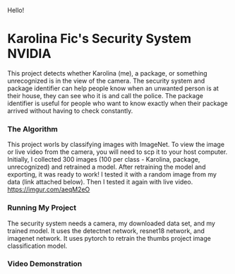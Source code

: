 Hello!
# Karolina Fic's Security System NVIDIA
This project detects whether Karolina (me), a package, or something unrecognized is in the view of the camera. The security system and package identifier can help people know when an unwanted person is at their house, they can see who it is and call the police. The package identifier is useful for people who want to know exactly when their package arrived without having to check constantly.
### The Algorithm
This project worls by classifying images with ImageNet. To view the image or live video from the camera, you will need to scp it to your host computer. Initially, I collected 300 images (100 per class - Karolina, package, unrecognized) and retrained a model. After retraining the model and exporting, it was ready to work! I tested it with a random image from my data (link attached below). Then I tested it again with live video. 
https://imgur.com/aeqM2eO
### Running My Project
The security system needs a camera, my downloaded data set, and my trained model. It uses the detectnet network, resnet18 network, and imagenet network. It uses pytorch to retrain the thumbs project image classification model. 
### Video Demonstration
